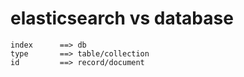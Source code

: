 elasticsearch vs database
=============================
    index      ==> db
    type       ==> table/collection
    id         ==> record/document

